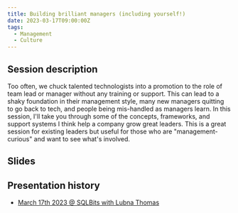 ```yaml
---
title: Building brilliant managers (including yourself!)
date: 2023-03-17T09:00:00Z
tags:
  - Management
  - Culture
---
```


## Session description
Too often, we chuck talented technologists into a promotion to the role of team lead or manager without any training or support. This can lead to a shaky foundation in their management style, many new managers quitting to go back to tech, and people being mis-handled as managers learn. In this session, I'll take you through some of the concepts, frameworks, and support systems I think help a company grow great leaders. This is a great session for existing leaders but useful for those who are "management-curious" and want to see what's involved.

## Slides


## Presentation history
- [March 17th 2023 @ SQLBits with Lubna Thomas](https://events.sqlbits.com/2023/agenda)